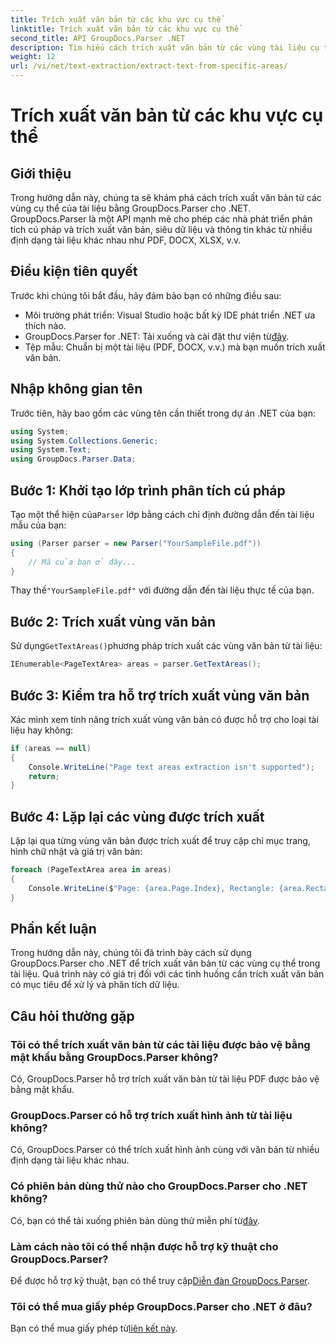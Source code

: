 ```yaml
---
title: Trích xuất văn bản từ các khu vực cụ thể
linktitle: Trích xuất văn bản từ các khu vực cụ thể
second_title: API GroupDocs.Parser .NET
description: Tìm hiểu cách trích xuất văn bản từ các vùng tài liệu cụ thể bằng GroupDocs.Parser cho .NET. Hướng dẫn từng bước dễ dàng.
weight: 12
url: /vi/net/text-extraction/extract-text-from-specific-areas/
---
```


# Trích xuất văn bản từ các khu vực cụ thể

## Giới thiệu
Trong hướng dẫn này, chúng ta sẽ khám phá cách trích xuất văn bản từ các vùng cụ thể của tài liệu bằng GroupDocs.Parser cho .NET. GroupDocs.Parser là một API mạnh mẽ cho phép các nhà phát triển phân tích cú pháp và trích xuất văn bản, siêu dữ liệu và thông tin khác từ nhiều định dạng tài liệu khác nhau như PDF, DOCX, XLSX, v.v.
## Điều kiện tiên quyết
Trước khi chúng tôi bắt đầu, hãy đảm bảo bạn có những điều sau:
- Môi trường phát triển: Visual Studio hoặc bất kỳ IDE phát triển .NET ưa thích nào.
-  GroupDocs.Parser for .NET: Tải xuống và cài đặt thư viện từ[đây](https://releases.groupdocs.com/parser/net/).
- Tệp mẫu: Chuẩn bị một tài liệu (PDF, DOCX, v.v.) mà bạn muốn trích xuất văn bản.

## Nhập không gian tên
Trước tiên, hãy bao gồm các vùng tên cần thiết trong dự án .NET của bạn:
```csharp
using System;
using System.Collections.Generic;
using System.Text;
using GroupDocs.Parser.Data;
```
## Bước 1: Khởi tạo lớp trình phân tích cú pháp
 Tạo một thể hiện của`Parser` lớp bằng cách chỉ định đường dẫn đến tài liệu mẫu của bạn:
```csharp
using (Parser parser = new Parser("YourSampleFile.pdf"))
{
    // Mã của bạn ở đây...
}
```
 Thay thế`"YourSampleFile.pdf"` với đường dẫn đến tài liệu thực tế của bạn.
## Bước 2: Trích xuất vùng văn bản
 Sử dụng`GetTextAreas()`phương pháp trích xuất các vùng văn bản từ tài liệu:
```csharp
IEnumerable<PageTextArea> areas = parser.GetTextAreas();
```
## Bước 3: Kiểm tra hỗ trợ trích xuất vùng văn bản
Xác minh xem tính năng trích xuất vùng văn bản có được hỗ trợ cho loại tài liệu hay không:
```csharp
if (areas == null)
{
    Console.WriteLine("Page text areas extraction isn't supported");
    return;
}
```
## Bước 4: Lặp lại các vùng được trích xuất
Lặp lại qua từng vùng văn bản được trích xuất để truy cập chỉ mục trang, hình chữ nhật và giá trị văn bản:
```csharp
foreach (PageTextArea area in areas)
{
    Console.WriteLine($"Page: {area.Page.Index}, Rectangle: {area.Rectangle}, Text: {area.Text}");
}
```

## Phần kết luận
Trong hướng dẫn này, chúng tôi đã trình bày cách sử dụng GroupDocs.Parser cho .NET để trích xuất văn bản từ các vùng cụ thể trong tài liệu. Quá trình này có giá trị đối với các tình huống cần trích xuất văn bản có mục tiêu để xử lý và phân tích dữ liệu.

## Câu hỏi thường gặp
### Tôi có thể trích xuất văn bản từ các tài liệu được bảo vệ bằng mật khẩu bằng GroupDocs.Parser không?
Có, GroupDocs.Parser hỗ trợ trích xuất văn bản từ tài liệu PDF được bảo vệ bằng mật khẩu.
### GroupDocs.Parser có hỗ trợ trích xuất hình ảnh từ tài liệu không?
Có, GroupDocs.Parser có thể trích xuất hình ảnh cùng với văn bản từ nhiều định dạng tài liệu khác nhau.
### Có phiên bản dùng thử nào cho GroupDocs.Parser cho .NET không?
 Có, bạn có thể tải xuống phiên bản dùng thử miễn phí từ[đây](https://releases.groupdocs.com/).
### Làm cách nào tôi có thể nhận được hỗ trợ kỹ thuật cho GroupDocs.Parser?
 Để được hỗ trợ kỹ thuật, bạn có thể truy cập[Diễn đàn GroupDocs.Parser](https://forum.groupdocs.com/c/parser/17).
### Tôi có thể mua giấy phép GroupDocs.Parser cho .NET ở đâu?
 Bạn có thể mua giấy phép từ[liên kết này](https://purchase.groupdocs.com/buy).